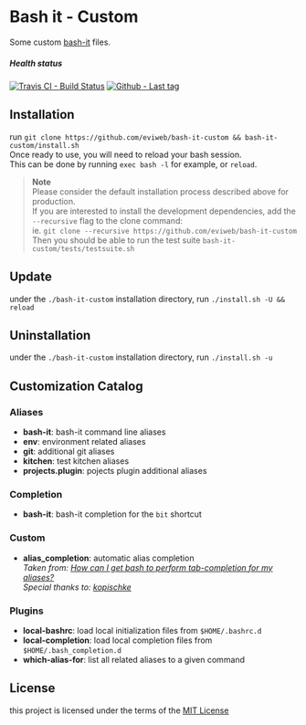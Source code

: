 Bash it - Custom
================
Some custom [bash-it](https://github.com/Bash-it/bash-it) files.

##### Health status
[![Travis CI - Build Status](https://travis-ci.org/eviweb/bash-it-custom.svg)](https://travis-ci.org/eviweb/bash-it-custom)
[![Github - Last tag](https://img.shields.io/github/tag/eviweb/bash-it-custom.svg)](https://github.com/eviweb/bash-it-custom/tags)

Installation
------------
run `git clone https://github.com/eviweb/bash-it-custom && bash-it-custom/install.sh`    
Once ready to use, you will need to reload your bash session.    
This can be done by running `exec bash -l` for example, or `reload`.   

> **Note**    
> Please consider the default installation process described above for production.   
> If you are interested to install the development dependencies, add the `--recursive` flag to the clone command:    
> ie. `git clone --recursive https://github.com/eviweb/bash-it-custom`    
> Then you should be able to run the test suite `bash-it-custom/tests/testsuite.sh`   

Update
------
under the `./bash-it-custom` installation directory, run `./install.sh -U && reload`

Uninstallation
--------------
under the `./bash-it-custom` installation directory, run `./install.sh -u`

Customization Catalog
---------------------
### Aliases
* **bash-it**: bash-it command line aliases
* **env**: environment related aliases
* **git**: additional git aliases
* **kitchen**: test kitchen aliases
* **projects.plugin**: pojects plugin additional aliases

### Completion
* **bash-it**: bash-it completion for the `bit` shortcut

### Custom
* **alias_completion**: automatic alias completion    
  _Taken from: [How can I get bash to perform tab-completion for my aliases?][topic1]_    
  _Special thanks to: [kopischke][kopischke]_

### Plugins
* **local-bashrc**: load local initialization files from `$HOME/.bashrc.d`
* **local-completion**: load local completion files from `$HOME/.bash_completion.d`
* **which-alias-for**: list all related aliases to a given command

License
-------
this project is licensed under the terms of the [MIT License](/LICENSE)

[topic1]: http://superuser.com/questions/436314/how-can-i-get-bash-to-perform-tab-completion-for-my-aliases    
[kopischke]: http://superuser.com/users/101110    
